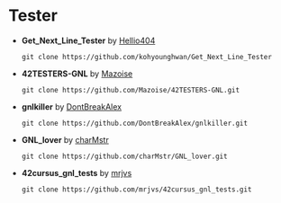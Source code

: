 # Tester

- **Get_Next_Line_Tester** by [Hellio404](https://github.com/Hellio404)

  ```
  git clone https://github.com/kohyounghwan/Get_Next_Line_Tester
  ```

- **42TESTERS-GNL** by [Mazoise](https://github.com/Mazoise)

  ```
  git clone https://github.com/Mazoise/42TESTERS-GNL.git
  ```

- **gnlkiller** by [DontBreakAlex](https://github.com/DontBreakAlex)

  ```
  git clone https://github.com/DontBreakAlex/gnlkiller.git
  ```

- **GNL_lover** by [charMstr](https://github.com/charMstr)

  ```
  git clone https://github.com/charMstr/GNL_lover.git
  ```

- **42cursus_gnl_tests** by [mrjvs](https://github.com/mrjvs)

  ```
  git clone https://github.com/mrjvs/42cursus_gnl_tests.git
  ```

